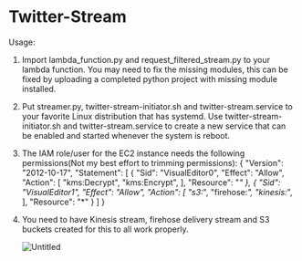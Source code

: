 # Twitter-Stream
Usage:

1. Import lambda_function.py and request_filtered_stream.py to your lambda function. You may need to fix the missing modules, this can be fixed by uploading a completed python project with missing module installed.

2. Put streamer.py, twitter-stream-initiator.sh and twitter-stream.service to your favorite Linux distribution that has systemd. Use twitter-stream-initiator.sh and twitter-stream.service to create a new service that can be enabled and started whenever the system is reboot. 

3. The IAM role/user for the EC2 instance needs the following permissions(Not my best effort to trimming permissions):
{
    "Version": "2012-10-17",
    "Statement": [
        {
            "Sid": "VisualEditor0",
            "Effect": "Allow",
            "Action": [
                "kms:Decrypt",
                "kms:Encrypt",
            ],
            "Resource": "*"
        },
        {
            "Sid": "VisualEditor1",
            "Effect": "Allow",
            "Action": [
                "s3:*",
                "firehose:*",
                "kinesis:*",
            ],
            "Resource": "*"
        }
    ]
}
4. You need to have Kinesis stream, firehose delivery stream and S3 buckets created for this to all work properly. 

    ![Untitled](https://user-images.githubusercontent.com/9837020/130140354-0384e35f-df56-4eca-80eb-5965e8502722.png)

